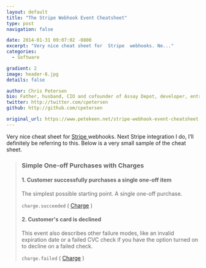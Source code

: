 ```yaml
---
layout: default
title: "The Stripe Webhook Event Cheatsheet"
type: post
navigation: false

date: 2014-01-31 09:07:02 -0800
excerpt: "Very nice cheat sheet for  Stripe  webhooks. Ne..."
categories:
  - Software

gradient: 2
image: header-6.jpg
details: false

author: Chris Petersen
bio: Father, husband, CIO and cofounder of Assay Depot, developer, entrepreneur and technologist.
twitter: http://twitter.com/cpetersen
github: http://github.com/cpetersen

original_url: https://www.petekeen.net/stripe-webhook-event-cheatsheet
---
```



 Very nice cheat sheet for  [Stripe ](http://stripe.com) webhooks. Next Stripe integration I do, I’ll definitely be referring to this. Below is a very small sample of the cheat sheet. 

 >  
 > 
 > ### Simple One-off Purchases with Charges
 > 
 >  
 > 
 > #### 1. Customer successfully purchases a single one-off item
 > 
 >  
 > 
 > The simplest possible starting point. A single one-off purchase.
 > 
 >   `charge.succeeded` ( [Charge](https://stripe.com/docs/api#charges) ) 
 > 
 > #### 2. Customer's card is declined
 > 
 >  
 > 
 > This event also describes other failure modes, like an invalid expiration date or a failed CVC check if you have the option turned on to decline on a failed check.
 > 
 >   `charge.failed` ( [Charge](https://stripe.com/docs/api#charges) )

